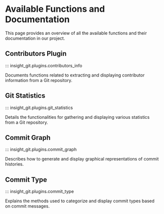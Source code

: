 # Available Functions and Documentation

This page provides an overview of all the available functions and their documentation in our project.

## Contributors Plugin

::: insight_git.plugins.contributors_info

Documents functions related to extracting and displaying contributor information from a Git repository.

## Git Statistics

::: insight_git.plugins.git_statistics

Details the functionalities for gathering and displaying various statistics from a Git repository.

## Commit Graph

::: insight_git.plugins.commit_graph

Describes how to generate and display graphical representations of commit histories.

## Commit Type

::: insight_git.plugins.commit_type

Explains the methods used to categorize and display commit types based on commit messages.
